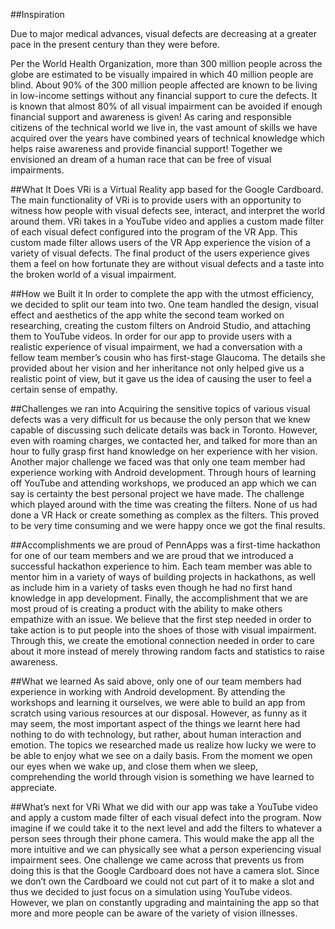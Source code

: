 
##Inspiration

Due to major medical advances, visual defects are decreasing at a greater pace in the present century than they were before.

Per the World Health Organization, more than 300 million people across the globe are estimated to be visually impaired in which 40 million people are blind. About 90% of the 300 million people affected are known to be living in low-income settings without any financial support to cure the defects. It is known that almost 80% of all visual impairment can be avoided if enough financial support and awareness is given!
As caring and responsible citizens of the technical world we live in, the vast amount of skills we have acquired over the years have combined years of technical knowledge which helps raise awareness and provide financial support! Together we envisioned an dream of a human race that can be free of visual impairments.

##What It Does
VRi is a Virtual Reality app based for the Google Cardboard. The main functionality of VRi is to provide users with an opportunity to witness how people with visual defects see, interact, and interpret the world around them. 
VRi takes in a YouTube video and applies a custom made filter of each visual defect configured into the program of the VR App. This custom made filter allows users of the VR App experience the vision of a variety of visual defects. The final product of the users experience gives them a feel on how fortunate they are without visual defects and a taste into the broken world of a visual impairment.

##How we Built it
In order to complete the app with the utmost efficiency, we decided to split our team into two. One team handled the design, visual effect and aesthetics of the app white the second team worked on researching, creating the custom filters on Android Studio, and attaching them to YouTube videos.
In order for our app to provide users with a realistic experience of visual impairment, we had a conversation with a fellow team member’s cousin who has first-stage Glaucoma. The details she provided about her vision and her inheritance not only helped give us a realistic point of view, but it gave us the idea of causing the user to feel a certain sense of empathy.

##Challenges we ran into
Acquiring the sensitive topics of various visual defects was a very difficult for us because the only person that we knew capable of discussing such delicate details was back in Toronto. However, even with roaming charges, we contacted her, and talked for more than an hour to fully grasp first hand knowledge on her experience with her vision.
Another major challenge we faced was that only one team member had experience working with Android development. Through hours of learning off YouTube and attending workshops, we produced an app which we can say is certainty the best personal project we have made. 
The challenge which played around with the time was creating the filters. None of us had done a VR Hack or create something as complex as the filters. This proved to be very time consuming and we were happy once we got the final results.

##Accomplishments we are proud of
PennApps was a first-time hackathon for one of our team members and we are proud that we introduced a successful hackathon experience to him. Each team member was able to mentor him in a variety of ways of building projects in hackathons, as well as include him in a variety of tasks even though he had no first hand knowledge in app development.
Finally, the accomplishment that we are most proud of is creating a product with the ability to make others empathize with an issue. We believe that the first step needed in order to take action is to put people into the shoes of those with visual impairment. Through this, we create the emotional connection needed in order to care about it more instead of merely throwing random facts and statistics to raise awareness.

##What we learned
As said above, only one of our team members had experience in working with Android development. By attending the workshops and learning it ourselves, we were able to build an app from scratch using various resources at our disposal. 
However, as funny as it may seem, the most important aspect of the things we learnt here had nothing to do with technology, but rather, about human interaction and emotion. The topics we researched made us realize how lucky we were to be able to enjoy what we see on a daily basis. From the moment we open our eyes when we wake up, and close them when we sleep, comprehending the world through vision is something we have learned to appreciate.

##What’s next for VRi
What we did with our app was take a YouTube video and apply a custom made filter of each visual defect into the program. Now imagine if we could take it to the next level and add the filters to whatever a person sees through their phone camera. This would make the app all the more intuitive and we can physically see what a person experiencing visual impairment sees.
One challenge we came across that prevents us from doing this is that the Google Cardboard does not have a camera slot. Since we don’t own the Cardboard we could not cut part of it to  make a slot and thus we decided to just focus on a simulation using YouTube videos. However, we plan on constantly upgrading and maintaining the app so that more and more people can be aware of the variety of vision illnesses.
